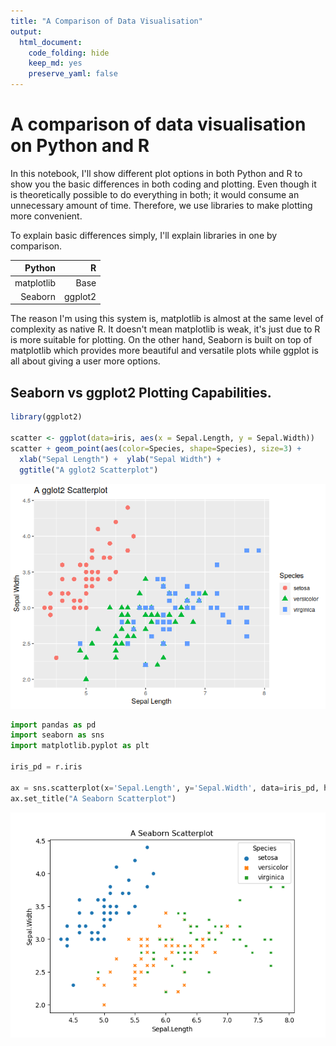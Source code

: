 ```yaml
---
title: "A Comparison of Data Visualisation"
output: 
  html_document: 
    code_folding: hide
    keep_md: yes
    preserve_yaml: false
---
```


# A comparison of data visualisation on Python and R

In this notebook, I'll show different plot options in both Python and R to show you the basic differences in both coding and plotting. Even though it is theoretically possible to do everything in both; it would consume an unnecessary amount of time. Therefore, we use libraries to make plotting more convenient. 

To explain basic differences simply, I'll explain libraries in one by comparison.

|  Python|  R|
|--:|--:|
|  matplotlib|  Base|
|  Seaborn|  ggplot2|

The reason I'm using this system is, matplotlib is almost at the same level of complexity as native R. It doesn't mean matplotlib is weak, it's just due to R is more suitable for plotting. On the other hand, Seaborn is built on top of matplotlib which provides more beautiful and versatile plots while ggplot is all about giving a user more options. 

## Seaborn vs ggplot2 Plotting Capabilities.












```r
library(ggplot2)

scatter <- ggplot(data=iris, aes(x = Sepal.Length, y = Sepal.Width)) 
scatter + geom_point(aes(color=Species, shape=Species), size=3) +
  xlab("Sepal Length") +  ylab("Sepal Width") +
  ggtitle("A gglot2 Scatterplot")
```

![](visualisation_comparison_files/figure-html/unnamed-chunk-3-1.png)<!-- -->



```python
import pandas as pd
import seaborn as sns
import matplotlib.pyplot as plt

iris_pd = r.iris

ax = sns.scatterplot(x='Sepal.Length', y='Sepal.Width', data=iris_pd, hue="Species", style="Species")
ax.set_title("A Seaborn Scatterplot")
```

<img src="visualisation_comparison_files/figure-html/unnamed-chunk-4-1.png" width="672" />



